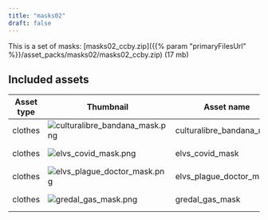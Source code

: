```yaml
---
title: "masks02"
draft: false
---
```


This is a set of masks: [masks02_ccby.zip]({{% param "primaryFilesUrl" %}}/asset_packs/masks02/masks02_ccby.zip) (17 mb)


## Included assets

| Asset type | Thumbnail | Asset name | Author | Source | License |
| ---------- | --------- | ---------- | ------ | ------ | ------- |
| clothes | ![culturalibre_bandana_mask.png](culturalibre_bandana_mask.png) | culturalibre_bandana_mask | culturalibre | [asset repo](http://www.makehumancommunity.org/node/2483) | CC-BY |
| clothes | ![elvs_covid_mask.png](elvs_covid_mask.png) | elvs_covid_mask | Elvaerwyn | [asset repo](http://www.makehumancommunity.org/node/2523) | CC-BY |
| clothes | ![elvs_plague_doctor_mask.png](elvs_plague_doctor_mask.png) | elvs_plague_doctor_mask | Elvaerwyn | [asset repo](http://www.makehumancommunity.org/node/2371) | CC-BY |
| clothes | ![gredal_gas_mask.png](gredal_gas_mask.png) | gredal_gas_mask | Mathias_Gredal | [asset repo](http://www.makehumancommunity.org/node/2715) | CC-BY |
